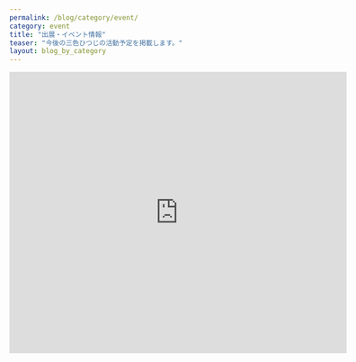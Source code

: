 ```yaml
---
permalink: /blog/category/event/
category: event
title: "出展・イベント情報"
teaser: "今後の三色ひつじの活動予定を掲載します。"
layout: blog_by_category
---
```


<!--google calendar-->
<iframe src="https://calendar.google.com/calendar/b/1/embed?showTitle=0&amp;showDate=0&amp;showPrint=0&amp;showTz=0&amp;height=500&amp;wkst=1&amp;hl=ja&amp;bgcolor=%23ffffff&amp;src=m9h10bvbl2pbor2ugk47jkqn4c%40group.calendar.google.com&amp;color=%23875509&amp;src=ja.japanese%23holiday%40group.v.calendar.google.com&amp;color=%2329527A&amp;ctz=Asia%2FTokyo" style="border-width:0" width="600" height="500" frameborder="0" scrolling="no"></iframe>


<!--instagram 

<img src="https://www.instagram.com/p/B0RtICtnF1r/media?size=l" style="">

-->
